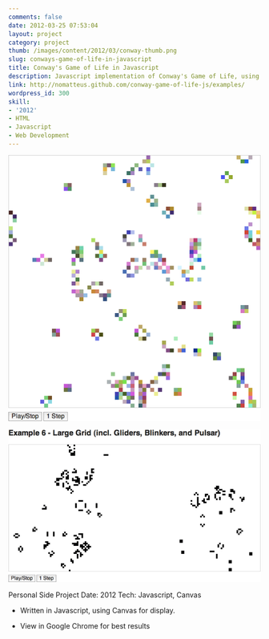 ```yaml
---
comments: false
date: 2012-03-25 07:53:04
layout: project
category: project
thumb: /images/content/2012/03/conway-thumb.png
slug: conways-game-of-life-in-javascript
title: Conway's Game of Life in Javascript
description: Javascript implementation of Conway's Game of Life, using canvas for display.
link: http://nomatteus.github.com/conway-game-of-life-js/examples/
wordpress_id: 300
skill:
- '2012'
- HTML
- Javascript
- Web Development
---
```


![](/images/content/2012/03/conway-1.png)

![](/images/content/2012/03/conway-2.png)

Personal Side Project
Date: 2012
Tech: Javascript, Canvas



	
  * Written in Javascript, using Canvas for display.

	
  * View in Google Chrome for best results


